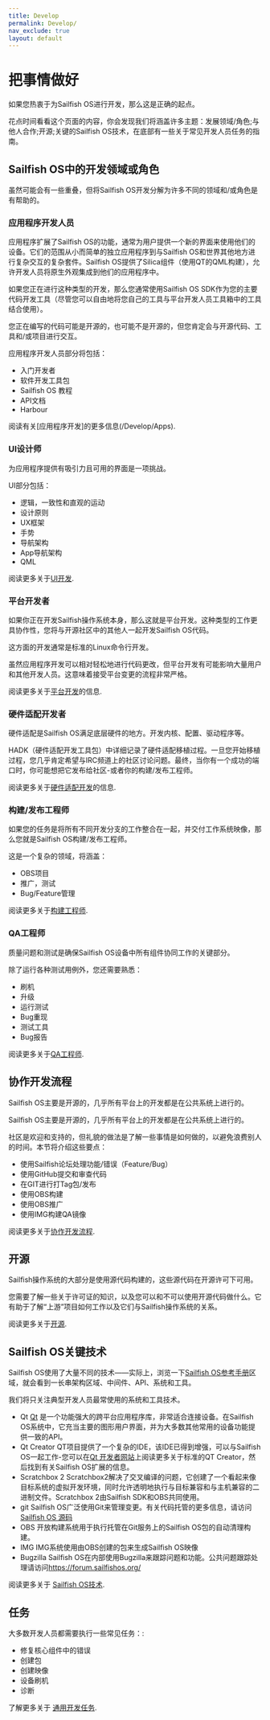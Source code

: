 ```yaml
---
title: Develop
permalink: Develop/
nav_exclude: true
layout: default
---
```


# 把事情做好

如果您热衷于为Sailfish OS进行开发，那么这是正确的起点。

花点时间看看这个页面的内容，你会发现我们将涵盖许多主题：发展领域/角色;与他人合作;开源;关键的Sailfish OS技术，在底部有一些关于常见开发人员任务的指南。

## Sailfish OS中的开发领域或角色

虽然可能会有一些重叠，但将Sailfish OS开发分解为许多不同的领域和/或角色是有帮助的。

### 应用程序开发人员

应用程序扩展了Sailfish OS的功能，通常为用户提供一个新的界面来使用他们的设备。它们的范围从小而简单的独立应用程序到与Sailfish OS和世界其他地方进行复杂交互的复杂套件。Sailfish OS提供了Silica组件（使用QT的QML构建），允许开发人员将原生外观集成到他们的应用程序中。

如果您正在进行这种类型的开发，那么您通常使用Sailfish OS SDK作为您的主要代码开发工具（尽管您可以自由地将您自己的工具与平台开发人员工具箱中的工具结合使用）。

您正在编写的代码可能是开源的，也可能不是开源的，但您肯定会与开源代码、工具和/或项目进行交互。

应用程序开发人员部分将包括：

  - 入门开发者
  - 软件开发工具包
  - Sailfish OS 教程
  - API文档
  - Harbour

阅读有关[应用程序开发]的更多信息(/Develop/Apps).

### UI设计师

为应用程序提供有吸引力且可用的界面是一项挑战。

UI部分包括：

  - 逻辑，一致性和直观的运动
  - 设计原则
  - UX框架	
  - 手势
  - 导航架构
  - App导航架构
  - QML

阅读更多关于[UI开发](/Develop/Apps/UI).

### 平台开发者

如果你正在开发Sailfish操作系统本身，那么这就是平台开发。这种类型的工作更具协作性，您将与开源社区中的其他人一起开发Sailfish OS代码。

这方面的开发通常是标准的Linux命令行开发。

虽然应用程序开发可以相对轻松地进行代码更改，但平台开发有可能影响大量用户和其他开发人员。这意味着接受平台变更的流程非常严格。

阅读更多关于[平台开发](/Develop/Platform)的信息.

### 硬件适配开发者

硬件适配是Sailfish OS满足底层硬件的地方。开发内核、配置、驱动程序等。

HADK（硬件适配开发工具包）中详细记录了硬件适配移植过程。一旦您开始移植过程，您几乎肯定希望与IRC频道上的社区讨论问题。最终，当你有一个成功的端口时，你可能想把它发布给社区-或者你的构建/发布工程师。


阅读更多关于[硬件适配开发](/Tools/Hardware_Adaptation_Development_Kit)的信息.

### 构建/发布工程师

如果您的任务是将所有不同开发分支的工作整合在一起，并交付工作系统映像，那么您就是Sailfish OS构建/发布工程师。

这是一个复杂的领域，将涵盖：

  - OBS项目
  - 推广，测试
  - Bug/Feature管理

阅读更多关于[构建工程师](/Build_Engineering "brokenlink").

### QA工程师

质量问题和测试是确保Sailfish OS设备中所有组件协同工作的关键部分。

除了运行各种测试用例外，您还需要熟悉：

  - 刷机
  - 升级
  - 运行测试
  - Bug重现
  - 测试工具
  - Bug报告

阅读更多关于[QA工程师](/QA_Engineering "brokenlink").

## 协作开发流程

Sailfish OS主要是开源的，几乎所有平台上的开发都是在公共系统上进行的。

Sailfish OS主要是开源的，几乎所有平台上的开发都是在公共系统上进行的。

社区是欢迎和支持的，但礼貌的做法是了解一些事情是如何做的，以避免浪费别人的时间。本节将介绍这些要点：

  - 使用Sailfish论坛处理功能/错误（Feature/Bug）
  - 使用GitHub提交和审查代码
  - 在GIT进行打Tag包/发布
  - 使用OBS构建
  - 使用OBS推广
  - 使用IMG构建QA镜像

阅读更多关于[协作开发流程](/Develop/Collaborate).

## 开源

Sailfish操作系统的大部分是使用源代码构建的，这些源代码在开源许可下可用。

您需要了解一些关于许可证的知识，以及您可以和不可以使用开源代码做什么。它有助于了解“上游”项目如何工作以及它们与Sailfish操作系统的关系。

阅读更多关于[开源](/Develop/Open_Source).

## Sailfish OS关键技术

Sailfish OS使用了大量不同的技术——实际上，浏览一下[Sailfish OS参考手册](/reference)区域，就会看到一长串架构区域、中间件、API、系统和工具。

我们将只关注典型开发人员最常使用的系统和工具技术。

  - Qt
    [Qt](http://qt-project.org/) 是一个功能强大的跨平台应用程序库，非常适合连接设备。在Sailfish OS系统中，它充当主要的图形用户界面，并为大多数其他常用的设备功能提供一致的API。
  - Qt Creator
    QT项目提供了一个复杂的IDE，该IDE已得到增强，可以与Sailfish OS一起工作-您可以在[Qt 开发者网站](http://doc.qt.io/qt-5/topics-app-development.html)上阅读更多关于标准的QT Creator，然后找到有关Sailfish OS扩展的信息。
  - Scratchbox 2
    Scratchbox2解决了交叉编译的问题，它创建了一个看起来像目标系统的虚拟开发环境，同时允许透明地执行与目标兼容和与主机兼容的二进制文件。Scratchbox 2由Sailfish SDK和OBS共同使用。
  - git
    Sailfish OS广泛使用Git来管理变更。有关代码托管的更多信息，请访问[Sailfish OS 源码](/Services/Development/Sailfish_OS_Source)
  - OBS
    开放构建系统用于执行托管在Git服务上的Sailfish OS包的自动清理构建。
  - IMG
    IMG系统使用由OBS创建的包来生成Sailfish OS映像
  - Bugzilla
    Sailfish OS在内部使用Bugzilla来跟踪问题和功能。公共问题跟踪处理请访问<https://forum.sailfishos.org/>

阅读更多关于 [Sailfish OS技术](/Reference).

## 任务

大多数开发人员都需要执行一些常见任务：:

  - 修复核心组件中的错误
  - 创建包
  - 创建映像
  - 设备刷机
  - 诊断

了解更多关于 [通用开发任务](/Develop/Common_Tasks).
